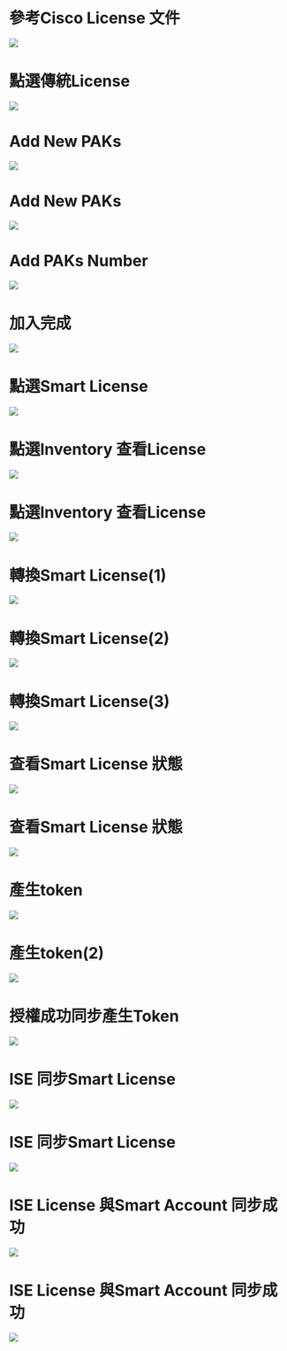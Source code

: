 # 參考Cisco License 文件
![](./photo/參考license文件.png)
# 點選傳統License
![](./photo/傳統License.png)


# Add New PAKs

![](./photo/Add%20new%20PAKs.png)

# Add New PAKs

![](./photo/Add%20new%20PAKs2.png)

# Add  PAKs Number
![](./photo/Add%20%20PAKs%20Number.png)

# 加入完成
![](./photo/加入完成.png)

# 點選Smart License
![](./photo/點選Smart%20License.png)

# 點選Inventory 查看License
![](./photo/點選Inventory%20查看License.png)

# 點選Inventory 查看License
![](./photo/點選Inventory%20查看License%202.png)

# 轉換Smart License(1)
![](./photo/轉換Smart%20License(1)%20%20.png)

# 轉換Smart License(2)
![](./photo/轉換Smart%20License(2).png)

# 轉換Smart License(3)
![](./photo/轉換Smart%20License(3).png)

# 查看Smart License 狀態
![](./photo/查看Smart%20License%20狀態%20%20.png)

# 查看Smart License 狀態
![](./photo/查看Smart%20License%20狀態2%20%20.png)

# 產生token
![](./photo/產生token%20%20.png)

# 產生token(2)
![](./photo/產生token(2)%20%20.png)

# 授權成功同步產生Token
![](./photo/授權成功同步產生Token.png)

# ISE 同步Smart License
![](./photo/ISE%20同步Smart%20License%20.png)

# ISE 同步Smart License
![](./photo/ISE%20同步Smart%20License2%20.png)

# ISE License 與Smart Account 同步成功
![](./photo/ISE%20License%20與Smart%20Account%20同步成功%20%20.png)

# ISE License 與Smart Account 同步成功
![](./photo/ISE%20License%20與Smart%20Account%20同步成功2%20.png)